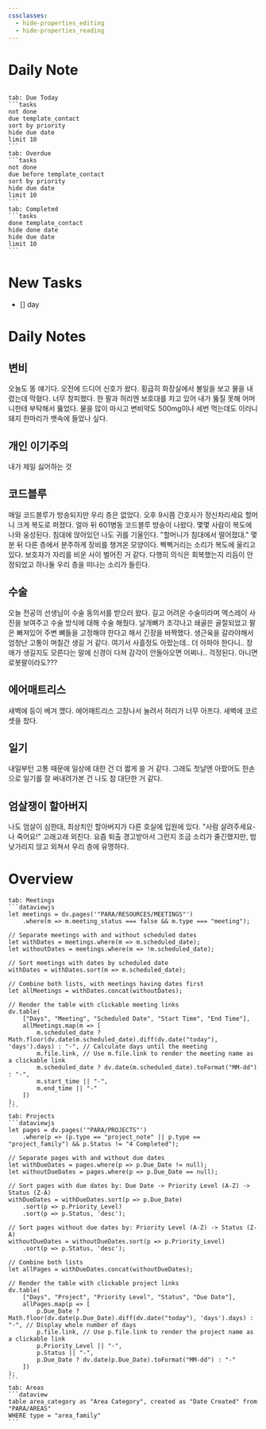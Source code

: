 ```yaml
---
cssclasses:
  - hide-properties_editing
  - hide-properties_reading
---
```

# Daily Note
```calendar-nav
```
````tabs
tab: Due Today
```tasks
not done
due template_contact
sort by priority
hide due date
limit 10
```
tab: Overdue
```tasks 
not done 
due before template_contact
sort by priority
hide due date
limit 10
```
tab: Completed
```tasks
done template_contact
hide done date
hide due date
limit 10
```
````
# New Tasks

 - [] day
# Daily Notes

## 변비
오늘도 똥 얘기다.
오전에 드디어 신호가 왔다.
횡급히 화장실에서 볼일을 보고 물을 내렸는데 막혔다.
너무 창피했다. 한 팔과 허리엔 보호대를 차고 있어 내가 뚫질 못해 어머니한테 부탁해서 뚫었다.
물을 많이 마시고 변비약도 500mg이나 세번 먹는데도 이러니 돼지 한마리가 뱃속에 들었나 싶다.

## 개인 이기주의
내가 제일 싫어하는 것

## 코드블루
매일 코드블루가 방송되지만 우리 층은 없었다.
오후 9시쯤 간호사가 정신차리세요 할머니 크게 복도로 퍼졌다.
얼마 뒤 601병동 코드블루 방송이 나왔다.
몇몇 사람이 복도에 나와 웅성된다. 침대에 앉아있던 나도 귀를 기울인다.
"할머니가 침대에서 떨어졌대."
몇 분 뒤 다른 층에서 분주하게 장비를 챙겨온 모양이다.
삑삑거리는 소리가 복도에 울리고 있다. 
보호자가 자리를 비운 사이 벌어진 거 같다.  다행히 의식은 회복했는지 리듬이 안정되었고 하나둘 우리 층을 떠나는 소리가 들린다.


## 수술
오늘 전공의 선생님이 수술 동의서를 받으러 왔다.
길고 어려운 수술이라며 엑스레이 사진을 보여주고 수술 방식에 대해 수술 해줬다.
날개뼈가 조각나고 쇄골은 골절되었고 팔은 빠져있어 주변 뼈들을 고정해야 한다고 해서 긴장을 바짝했다.
생근육을 갈라야해서 엄청난 고통이 며칠간 생길 거 같다.
여기서 사흘정도 아팠는데.. 더 아파야 한다니..
장애가 생길지도 모른다는 말에 신경이 다쳐 감각이 안돌아오면 어쩌나.. 걱정된다.
아니면 로봇팔이라도???

## 에어매트리스
새벽에 등이 베겨 깼다. 에어매트리스 고장나서 눌려서 허리가 너무 아프다. 새벽에 코르셋을 찼다. 

## 일기
내일부턴 고통 때문에 일상에 대한 건 더 짧게 쓸 거 같다.
그래도 첫날엔 아팠어도 한손으로 일기를 잘 써내려가본 건 나도 참 대단한 거 같다.


## 엄살쟁이 할아버지
나도 엄살이 심한대, 최상치인 할아버지가 다른 호실에 입원에 있다. "사람 살려주세요- 나 죽어요!" 고래고래 외친다.
요즘  퇴출 경고받아서 그런지 조금 소리가 줄긴했지만, 밤낮가리지 앉고 외쳐서 우리 층에 유명하다.




# Overview

````tabs
tab: Meetings
```dataviewjs
let meetings = dv.pages('"PARA/RESOURCES/MEETINGS"')
    .where(m => m.meeting_status === false && m.type === "meeting");

// Separate meetings with and without scheduled dates
let withDates = meetings.where(m => m.scheduled_date);
let withoutDates = meetings.where(m => !m.scheduled_date);

// Sort meetings with dates by scheduled date
withDates = withDates.sort(m => m.scheduled_date);

// Combine both lists, with meetings having dates first
let allMeetings = withDates.concat(withoutDates);

// Render the table with clickable meeting links
dv.table(
    ["Days", "Meeting", "Scheduled Date", "Start Time", "End Time"],
    allMeetings.map(m => [
        m.scheduled_date ? Math.floor(dv.date(m.scheduled_date).diff(dv.date("today"), 'days').days) : "-", // Calculate days until the meeting
        m.file.link, // Use m.file.link to render the meeting name as a clickable link
        m.scheduled_date ? dv.date(m.scheduled_date).toFormat("MM-dd") : "-",
        m.start_time || "-",
        m.end_time || "-"
    ])
);
```
tab: Projects
```dataviewjs
let pages = dv.pages('"PARA/PROJECTS"')
    .where(p => (p.type == "project_note" || p.type == "project_family") && p.Status != "4 Completed");

// Separate pages with and without due dates
let withDueDates = pages.where(p => p.Due_Date != null);
let withoutDueDates = pages.where(p => p.Due_Date == null);

// Sort pages with due dates by: Due Date -> Priority Level (A-Z) -> Status (Z-A)
withDueDates = withDueDates.sort(p => p.Due_Date)
    .sort(p => p.Priority_Level)
    .sort(p => p.Status, 'desc');

// Sort pages without due dates by: Priority Level (A-Z) -> Status (Z-A)
withoutDueDates = withoutDueDates.sort(p => p.Priority_Level)
    .sort(p => p.Status, 'desc');

// Combine both lists
let allPages = withDueDates.concat(withoutDueDates);

// Render the table with clickable project links
dv.table(
    ["Days", "Project", "Priority Level", "Status", "Due Date"],
    allPages.map(p => [
        p.Due_Date ? Math.floor(dv.date(p.Due_Date).diff(dv.date("today"), 'days').days) : "-", // Display whole number of days
        p.file.link, // Use p.file.link to render the project name as a clickable link
        p.Priority_Level || "-",
        p.Status || "-",
        p.Due_Date ? dv.date(p.Due_Date).toFormat("MM-dd") : "-"
    ])
);
```
tab: Areas
```dataview
table area_category as "Area Category", created as "Date Created" from "PARA/AREAS"
WHERE type = "area_family"
```
````


